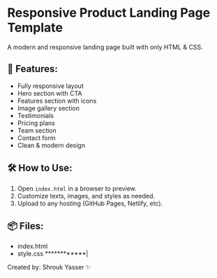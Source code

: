 # Responsive Product Landing Page Template

A modern and responsive landing page built with only HTML & CSS.

## 🔹 Features:
- Fully responsive layout
- Hero section with CTA
- Features section with icons
- Image gallery section
- Testimonials
- Pricing plans
- Team section
- Contact form
- Clean & modern design

## 🛠 How to Use:
1. Open `index.html` in a browser to preview.
2. Customize texts, images, and styles as needed.
3. Upload to any hosting (GitHub Pages, Netlify, etc).

## 📦 Files:
- index.html
- style.css
************|

Created by: Shrouk Yasser ✨

